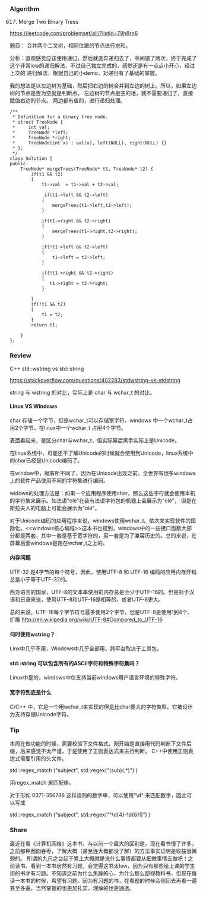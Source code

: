### Algorithm

617. Merge Two Binary Trees

https://leetcode.com/problemset/all/?listId=79h8rn6

题目： 合并两个二叉树，相同位置的节点进行求和。

分析：直观感觉应该使用递归，然后就直奔递归去了，中间错了两次，终于完成了这个非常low的递归解法，不过自己独立完成的，感觉还是有一点点小开心，经过上次的
递归解法，根据自己的小demo，对递归有了基础的掌握。

我的想法是以左边树为基础，然后把右边的树合并到左边的树上。所以，如果左边树的节点是否为空就是判断点。
左边树的节点是空的话，就不需要递归了，直接赋值右边的节点。
两边都有值的，进行递归处理。

```
/**
 * Definition for a binary tree node.
 * struct TreeNode {
 *     int val;
 *     TreeNode *left;
 *     TreeNode *right;
 *     TreeNode(int x) : val(x), left(NULL), right(NULL) {}
 * };
 */
class Solution {
public:
    TreeNode* mergeTrees(TreeNode* t1, TreeNode* t2) {
        if(t1 && t2)
        {
            t1->val  = t1->val + t2->val;
            
             if(t1->left && t2->left)
            {
                mergeTrees(t1->left,t2->left);
            }
        
            if(t1->right && t2->right)
            {
                mergeTrees(t1->right,t2->right);
            }

            if(!t1->left && t2->left)
            {
                t1->left = t2->left;
            }

            if(!t1->right && t2->right)
            {
               t1->right = t2->right;
            }       
              
        }
        if(!t1 && t2)
        {
            t1 = t2;
        }      
        return t1;
            
    }
};

```

### Review

C++ std::wstring vs std::string 

https://stackoverflow.com/questions/402283/stdwstring-vs-stdstring

string 与 wstring  的对比，实际上是 char 与 wchar_t 的对比。

#### Linux VS Windows

char 存储一个字节，但是wchar_t可以存储宽字符，windows 中一个wchar_t占用2个字节，在linux中一个wchar_t 占用4个字节。

表面看起来，是区分char与wchar_t，但实际幕后黑手实际上是Unicode。

在linux系统中，可能还不了解Unicode的时候就会使用到Unicode，linux系统中的char已经是Unicode编码了。

在window中，就有所不同了，因为在Unicode出现之前，全世界有很多windows上的软件产品使用不同的字符集进行编码。

widows的处理方法是：如果一个应用程序使用char，那么这些字符就会使用本机的字符集来展示。如法语"olé"在装有法语字符包的机器上会展示为"olé"，
但是在斯拉夫人的电脑上可能会展示为"olй"。

对于Unicode编码的应用程序来说，windows使用wchar_t。依次来实现软件的国际化。<<windows核心编程>>这本书也提到，windows中的一些接口函数大部分都是两套，其中一套是基于宽字符的，另一套是为了兼容历史的。总的来说，在屏幕后面windows是跑在wchar_t之上的。

#### 内存问题

UTF-32 是4字节的每个符号，因此，使用UTF-8 和 UTF-16 编码的应用内存开销总是小于等于UTF-32的。

西方语言的国家，UTF-8的文本串使用的内存总是会少于UTF-16的。但是对于汉语和日语来说，使用UTF-8和UTF-16是相等的，或者UTF-8更大。

总的来说，UTF-16每个字节符号最多使用2个字节，但是UTF-8是使用1到4个。 扩展 http://en.wikipedia.org/wiki/UTF-8#Compared_to_UTF-16

#### 何时使用wstring？

Linx中几乎不用，Windows中几乎全部用，跨平台取决于工具包。

#### std::string 可以包含所有的ASCII字符和特殊字符集吗？

Linux中是的，windows中仅支持当前windows用户语言环境的特殊字符。

#### 宽字符到底是什么

C/C++ 中，它是一个用wchar_t来实现的但是比char要大的字符类型。它被设计为支持存储Unicode字符。


### Tip

本周在做功能的时候，需要校验下文件格式。刚开始是直接用代码判断下文件后缀，后来感觉不太严谨，于是使用了正则表达式来进行判断。
C++中使用正则表达式需要引用<regex>的头文件。
    
std::regex_match ("subject", std::regex("(sub)(.*)") )

用regex_match 来匹配串。

对于形如 0371-356788 这样规则的数字串，可以使用"\d" 来匹配数字，因此可以写成

std::regex_match ("subject", std::regex("^\\d{4}-\\d{6}$") )


### Share

最近在看《计算机网络》这本书，与以前一个最大的区别是，现在看书慢了许多，之前那种囫囵吞枣，了解大概（甚至连大概都没了解）的方法事实证明是收益很微弱的。
所谓的九尺之台起于累土大概就是说什么事情都要从细微事情去做吧！之前读书，看到一本书居然有习题，会觉得这书太low，因为只有那些给上课的学生用的书才有习题。不知道之前为什么焦躁的心，为什么那么鄙视教科书，但现在每读一本书的时候，希望有习题。因为有习题的书，在看题的时候会倒回去再看一遍甚至多遍，当然掌握的也更加扎实，理解的也更通透。














